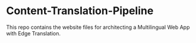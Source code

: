 # Content-Translation-Pipeline
This repo contains the website files for architecting a Multilingual Web App with Edge Translation. 
